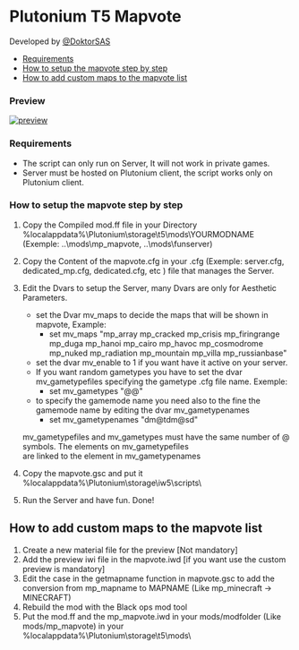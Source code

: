 # Plutonium T5 Mapvote
Developed by [@DoktorSAS](https://twitter.com/DoktorSAS)

 - [Requirements](#requirements)
 - [How to setup the mapvote step by step](#how-to-setup-the-mapvote-step-by-step)
 - [How to add custom maps to the mapvote list](#how-to-add-custom-maps-to-the-mapvote-list)

### Preview
[![preview](https://pbs.twimg.com/media/FU1ygnhWYAEXUfP?format=jpg&name=large)](https://www.youtube.com/watch?v=UquGVnZljdc)


### Requirements

- The script can only run on Server, It will not work in private games.
- Server must be hosted on Plutonium client, the script works only on Plutonium client.


### How to setup the mapvote step by step

 1) Copy the Compiled mod.ff file in your Directory %localappdata%\Plutonium\storage\t5\mods\YOURMODNAME (Exemple: ..\mods\mp_mapvote, ..\mods\funserver)
 2) Copy the Content of the mapvote.cfg in your .cfg (Exemple: server.cfg, dedicated_mp.cfg, dedicated.cfg, etc ) file that manages the Server.
 3) Edit the Dvars to setup the Server, many Dvars are only for Aesthetic Parameters.
    - set the Dvar mv_maps to decide the maps that will be shown in mapvote, Example:
        - set mv_maps "mp_array mp_cracked mp_crisis mp_firingrange mp_duga mp_hanoi mp_cairo mp_havoc mp_cosmodrome mp_nuked mp_radiation mp_mountain mp_villa mp_russianbase"
    - set the dvar mv_enable to 1 if you want have it active on your server.
    - If you want random gametypes you have to set the dvar mv_gametypefiles specifying the gametype .cfg file name. Exemple:
        - set mv_gametypes "@@"
    - to specify the gamemode name you need also to the fine the gamemode name by editing the dvar mv_gametypenames
        - set mv_gametypenames "dm@tdm@sd"
    
    mv_gametypefiles and mv_gametypes must have the same number of @ symbols. The elements on mv_gametypefiles  
    are linked to the element in mv_gametypenames
 4) Copy the mapvote.gsc and put it %localappdata%\Plutonium\storage\iw5\scripts\
 5) Run the Server and have fun. Done!

## How to add custom maps to the mapvote list
  1) Create a new material file for the preview [Not mandatory]
  2) Add the preview iwi file in the mapvote.iwd [if you want use the custom preview is mandatory]
  3) Edit the case in the getmapname function in mapvote.gsc to add the conversion from mp_mapname to MAPNAME (Like mp_minecraft -> MINECRAFT)
  3) Rebuild the mod with the Black ops mod tool
  4) Put the mod.ff and the mp_mapvote.iwd in your mods/modfolder (Like mods/mp_mapvote) in your %localappdata%\Plutonium\storage\t5\mods\    
